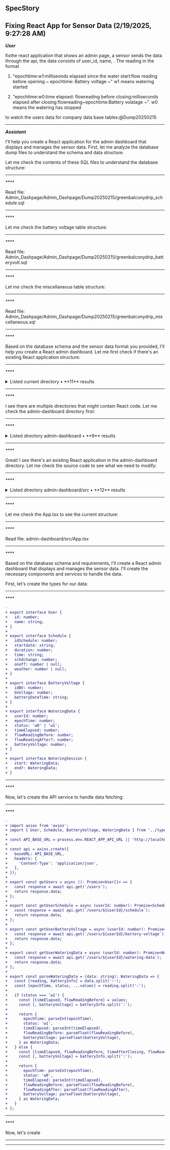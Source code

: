 ## SpecStory

## Fixing React App for Sensor Data (2/19/2025, 9:27:28 AM)

_**User**_

fixthe  react application that shows an admin page, a sensor sends the data through the api, the data consists of user_id, name, <reading>. The reading in the format 

1. "epochtime:w1:milliseonds elapsed since the water start:flow reading before opening ~ epochtime: Battery voltage ~" w1 means watering started 

2. "epochtime:w0:time elapsed: flowreading before closing:milliseconds elapsed after closing:flowreading~epochtime:Battery volatage ~".  w0 means the watering has stopped

to watch the users data for company
data base tables:@Dump20250215 

---

_**Assistant**_

I'll help you create a React application for the admin dashboard that displays and manages the sensor data. First, let me analyze the database dump files to understand the schema and data structure.

Let me check the contents of these SQL files to understand the database structure:

---

_****_

Read file: Admin_Dashpage/Admin_Dashpage/Dump20250215/greenbalconydrip_schedule.sql

---

_****_



Let me check the battery voltage table structure:

---

_****_

Read file: Admin_Dashpage/Admin_Dashpage/Dump20250215/greenbalconydrip_batteryvolt.sql

---

_****_



Let me check the miscellaneous table structure:

---

_****_

Read file: Admin_Dashpage/Admin_Dashpage/Dump20250215/greenbalconydrip_miscellaneous.sql

---

_****_



Based on the database schema and the sensor data format you provided, I'll help you create a React admin dashboard. Let me first check if there's an existing React application structure:

---

_****_

<details>
            <summary>Listed current directory • **11** results</summary>
        
| Name |
|-------|
| 📄 `mcp-mysql-server` |
| 📄 `mysql_mcp_server` |
| 📄 `admin-dashboard` |
| 📄 `frontend` |
| 📄 `backend` |
| 📄 `Admin_Dashpage` |
| 📄 `.git` |
| 📄 `.specstory` |
| 📄 `.qodo` |
| 📄 `README.md` |
| 📄 `.gitignore` |

</details>

---

_****_



I see there are multiple directories that might contain React code. Let me check the admin-dashboard directory first:

---

_****_

<details>
            <summary>Listed directory admin-dashboard • **9** results</summary>
        
| Name |
|-------|
| 📄 `server` |
| 📄 `node_modules` |
| 📄 `package-lock.json` |
| 📄 `src` |
| 📄 `package.json` |
| 📄 `tsconfig.json` |
| 📄 `public` |
| 📄 `README.md` |
| 📄 `.gitignore` |

</details>

---

_****_



Great! I see there's an existing React application in the admin-dashboard directory. Let me check the source code to see what we need to modify:

---

_****_

<details>
            <summary>Listed directory admin-dashboard/src • **12** results</summary>
        
| Name |
|-------|
| 📄 `App.tsx` |
| 📄 `components` |
| 📄 `services` |
| 📄 `types` |
| 📄 `react-app-env.d.ts` |
| 📄 `index.tsx` |
| 📄 `App.test.tsx` |
| 📄 `setupTests.ts` |
| 📄 `reportWebVitals.ts` |
| 📄 `logo.svg` |
| 📄 `index.css` |
| 📄 `App.css` |

</details>

---

_****_



Let me check the App.tsx to see the current structure:

---

_****_

Read file: admin-dashboard/src/App.tsx

---

_****_



Based on the database schema and requirements, I'll create a React admin dashboard that displays and manages the sensor data. I'll create the necessary components and services to handle the data.

First, let's create the types for our data:

---

_****_

```diff
- 
+ export interface User {
+   id: number;
+   name: string;
+ }
+ 
+ export interface Schedule {
+   idSchedule: number;
+   startdate: string;
+   duration: number;
+   time: string;
+   schdchange: number;
+   onoff: number | null;
+   weather: number | null;
+ }
+ 
+ export interface BatteryVoltage {
+   idBV: number;
+   bVoltage: number;
+   batteryDateTime: string;
+ }
+ 
+ export interface WateringData {
+   userId: number;
+   epochTime: number;
+   status: 'w0' | 'w1';
+   timeElapsed: number;
+   flowReadingBefore: number;
+   flowReadingAfter?: number;
+   batteryVoltage: number;
+ }
+ 
+ export interface WateringSession {
+   start: WateringData;
+   end?: WateringData;
+ } 
```

---

_****_



Now, let's create the API service to handle data fetching:

---

_****_

```diff
- 
+ import axios from 'axios';
+ import { User, Schedule, BatteryVoltage, WateringData } from '../types';
+ 
+ const API_BASE_URL = process.env.REACT_APP_API_URL || 'http://localhost:3001';
+ 
+ const api = axios.create({
+   baseURL: API_BASE_URL,
+   headers: {
+     'Content-Type': 'application/json',
+   },
+ });
+ 
+ export const getUsers = async (): Promise<User[]> => {
+   const response = await api.get('/users');
+   return response.data;
+ };
+ 
+ export const getUserSchedule = async (userId: number): Promise<Schedule[]> => {
+   const response = await api.get(`/users/${userId}/schedule`);
+   return response.data;
+ };
+ 
+ export const getUserBatteryVoltage = async (userId: number): Promise<BatteryVoltage[]> => {
+   const response = await api.get(`/users/${userId}/battery-voltage`);
+   return response.data;
+ };
+ 
+ export const getUserWateringData = async (userId: number): Promise<WateringData[]> => {
+   const response = await api.get(`/users/${userId}/watering-data`);
+   return response.data;
+ };
+ 
+ export const parseWateringData = (data: string): WateringData => {
+   const [reading, batteryInfo] = data.split('~');
+   const [epochTime, status, ...values] = reading.split(':');
+ 
+   if (status === 'w1') {
+     const [timeElapsed, flowReadingBefore] = values;
+     const [, batteryVoltage] = batteryInfo.split(':');
+     
+     return {
+       epochTime: parseInt(epochTime),
+       status: 'w1',
+       timeElapsed: parseInt(timeElapsed),
+       flowReadingBefore: parseFloat(flowReadingBefore),
+       batteryVoltage: parseFloat(batteryVoltage),
+     } as WateringData;
+   } else {
+     const [timeElapsed, flowReadingBefore, timeAfterClosing, flowReadingAfter] = values;
+     const [, batteryVoltage] = batteryInfo.split(':');
+ 
+     return {
+       epochTime: parseInt(epochTime),
+       status: 'w0',
+       timeElapsed: parseInt(timeElapsed),
+       flowReadingBefore: parseFloat(flowReadingBefore),
+       flowReadingAfter: parseFloat(flowReadingAfter),
+       batteryVoltage: parseFloat(batteryVoltage),
+     } as WateringData;
+   }
+ }; 
```

---

_****_





Now, let's create

---



---

